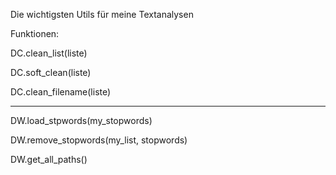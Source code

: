 Die wichtigsten Utils für meine Textanalysen 


Funktionen:

DC.clean_list(liste)

DC.soft_clean(liste)

DC.clean_filename(liste)

___________________

DW.load_stpwords(my_stopwords)

DW.remove_stopwords(my_list, stopwords)

DW.get_all_paths()